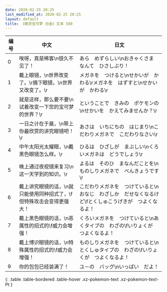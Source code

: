 ```yaml
---
date: 2020-02-25 20:25
last_modified_at: 2020-02-25 20:25
layout: default
title: 《精灵宝可梦 白金》文本 580
---
```

| 编号 | 中文 | 日文 |
| ---- | ---- | ---- |
| 0 | 唉呀，真是稀客\n很久不见了！ | あら　めずらしい\nおきゃくさま　なんて　ひさしぶり！ |
| 1 | 戴上眼镜，\n世界改变了。\r摘下眼镜，\n世界又改变了。\r | メガネを　つけると\nせかいが　かわる\rメガネを　はずすと\nせかいが　かわる\r |
| 2 | 就是这样，那么要不要\n试着改变一下您的宝可梦的世界？\r | ということで　きみの　ポケモンの\nせかいを　かえてみませんか？\r |
| 3 | 一日之计在于晨，\n带上你最欣赏的讲究眼镜吧！\r | あさは　いちにちの　はじまり\nこだわりメガネで　こだわりなさい\r |
| 4 | 中午太阳光太耀眼，\n戴黑色眼镜怎么样。\r | ひるは　ひざしが　まぶしい\nくろいメガネは　どうでしょう\r |
| 5 | 晚上通过夜视镜来复习\n这一天学到的知识。\r | よるは　そのひ　まなんだことを\nものしりメガネで　べんきょうです\r |
| 6 | 戴上讲究眼镜的话，\n就只能使用同种招式了，\f但特殊攻击会变得更强大！ | こだわりメガネを　つけていると\nおなじ　わざしか　だせなくなるけど\fとくしゅこうげきが　つよくなるよ！ |
| 7 | 戴上黑色眼镜的话，\n恶属性的招式的\f威力会增强！ | くろいメガネを　つけていると\nあくタイプの　わざの\fいりょくが　つよくなるよ！ |
| 8 | 戴上博识眼镜的话，\n特殊属性的招式的\f威力会增强！ | ものしりメガネを　つけていると\nとくしゅタイプの　わざの\fいりょくが　つよくなるよ！ |
| 9 | 你的包包已经装满了！ | ユ－の　バッグ\nいっぱい　だよ！ |
{: .table .table-bordered .table-hover .xz-pokemon-text .xz-pokemon-text-Pt }